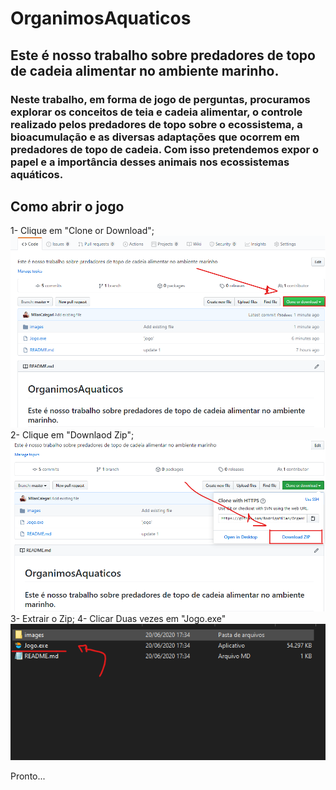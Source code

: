 # OrganimosAquaticos
## Este é nosso trabalho sobre predadores de topo de cadeia alimentar no ambiente marinho.
### Neste trabalho, em forma de jogo de perguntas, procuramos explorar os conceitos de teia e cadeia alimentar, o controle realizado pelos predadores de topo sobre o ecossistema, a bioacumulação e as diversas adaptações que ocorrem em predadores de topo de cadeia. Com isso pretendemos expor o papel e a importância desses animais nos ecossistemas aquáticos.

## Como abrir o jogo
1- Clique em "Clone or Download";
![alt text](https://github.com/RodrigoMilan/OrganimosAquaticos/blob/master/tutorial/tutorial1.png)
2- Clique em "Downlaod Zip";
![alt text](https://github.com/RodrigoMilan/OrganimosAquaticos/blob/master/tutorial/turorial2.png)
3- Extrair o Zip;
4- Clicar Duas vezes em "Jogo.exe"
![alt text](https://github.com/RodrigoMilan/OrganimosAquaticos/blob/master/tutorial/tutorial3.png)

Pronto...
